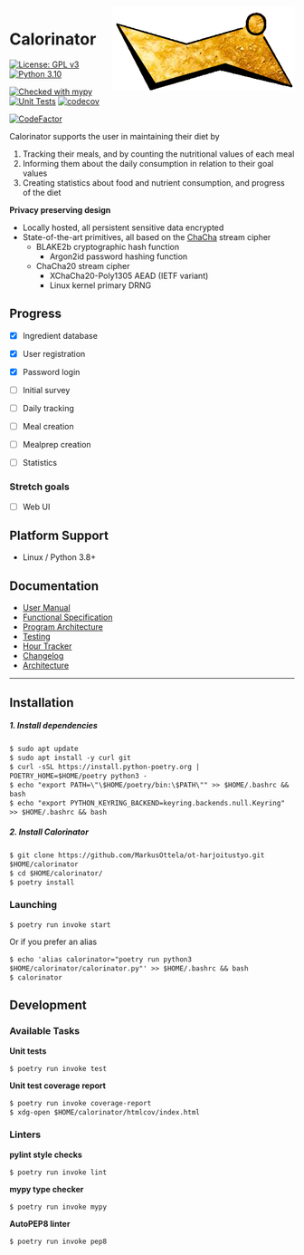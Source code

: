 <img align="right" src="https://raw.githubusercontent.com/MarkusOttela/ot-harjoitustyo/master/logo.png" style="position: relative; top: 0; left: 0;">

# Calorinator 

[![License: GPL v3](https://img.shields.io/badge/License-GPLv3-blue.svg)](https://www.gnu.org/licenses/gpl-3.0)
[![Python 3.10](https://img.shields.io/badge/Python-3.10-informational)](https://python.org)

[![Checked with mypy](http://www.mypy-lang.org/static/mypy_badge.svg)](http://mypy-lang.org/)
[![Unit Tests](https://github.com/MarkusOttela/ot-harjoitustyo/actions/workflows/unit_tests.yml/badge.svg?branch=master)](https://github.com/MarkusOttela/ot-harjoitustyo/actions/workflows/unit_tests.yml)
[![codecov](https://codecov.io/gh/MarkusOttela/ot-harjoitustyo/branch/master/graph/badge.svg?token=W1LR4KBFNX)](https://codecov.io/gh/MarkusOttela/ot-harjoitustyo)

[![CodeFactor](https://www.codefactor.io/repository/github/markusottela/ot-harjoitustyo/badge)](https://www.codefactor.io/repository/github/markusottela/ot-harjoitustyo)

Calorinator supports the user in maintaining their diet by
  1. Tracking their meals, and by counting the nutritional values of each meal
  2. Informing them about the daily consumption in relation to their goal values
  3. Creating statistics about food and nutrient consumption, and progress of the diet

**Privacy preserving design**

* Locally hosted, all persistent sensitive data encrypted
* State-of-the-art primitives, all based on the [ChaCha](https://cr.yp.to/chacha/chacha-20080128.pdf) stream cipher
  * BLAKE2b cryptographic hash function
    * Argon2id password hashing function
  * ChaCha20 stream cipher
    * XChaCha20-Poly1305 AEAD (IETF variant)
    * Linux kernel primary DRNG


## Progress

* [x] Ingredient database
* [x] User registration
* [x] Password login
* [ ] Initial survey
* [ ] Daily tracking
* [ ] Meal creation
* [ ] Mealprep creation
* [ ] Statistics


### Stretch goals

* [ ] Web UI


## Platform Support

* Linux / Python 3.8+


## Documentation

* [User Manual](https://github.com/MarkusOttela/ot-harjoitustyo/blob/master/Documentation/01%20-%20User%20Manual.md)
* [Functional Specification](https://github.com/MarkusOttela/ot-harjoitustyo/blob/master/Documentation/02%20-%20Functional%20Specification.md)
* [Program Architecture](https://github.com/MarkusOttela/ot-harjoitustyo/blob/master/Documentation/03%20-%20Architectural%20Design.md)
* [Testing](https://github.com/MarkusOttela/ot-harjoitustyo/blob/master/Documentation/04%20-%20Testing.md)
* [Hour Tracker](https://github.com/MarkusOttela/ot-harjoitustyo/blob/master/Documentation/05%20-%20Hour%20Tracker.md)
* [Changelog](https://github.com/MarkusOttela/ot-harjoitustyo/blob/master/Documentation/06%20-%20Changelog.md)
* [Architecture](https://github.com/MarkusOttela/ot-harjoitustyo/blob/master/Documentation/08%20-%20Architecture.md)


---

## Installation

##### 1. Install dependencies

```
$ sudo apt update
$ sudo apt install -y curl git
$ curl -sSL https://install.python-poetry.org | POETRY_HOME=$HOME/poetry python3 -
$ echo "export PATH=\"\$HOME/poetry/bin:\$PATH\"" >> $HOME/.bashrc && bash
$ echo "export PYTHON_KEYRING_BACKEND=keyring.backends.null.Keyring" >> $HOME/.bashrc && bash
```

##### 2. Install Calorinator
```
$ git clone https://github.com/MarkusOttela/ot-harjoitustyo.git $HOME/calorinator
$ cd $HOME/calorinator/
$ poetry install
```


### Launching

```
$ poetry run invoke start
```

Or if you prefer an alias

```
$ echo 'alias calorinator="poetry run python3 $HOME/calorinator/calorinator.py"' >> $HOME/.bashrc && bash
$ calorinator 
```

## Development


### Available Tasks


**Unit tests**

```
$ poetry run invoke test
```

**Unit test coverage report**

```
$ poetry run invoke coverage-report
$ xdg-open $HOME/calorinator/htmlcov/index.html
```


### Linters

**pylint style checks**

```
$ poetry run invoke lint
```

**mypy type checker**

```
$ poetry run invoke mypy
```

**AutoPEP8 linter**

```
$ poetry run invoke pep8
```
